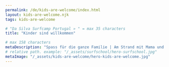 ```yaml
---
permalink: /de/kids-are-welcome/index.html
layout: kids-are-welcome.njk
tags: kids-are-welcome

# "Da Silva Surfcamp Portugal » " = max 35 characters
title: "Kinder sind willkommen"

# max 158 characters
metaDescription: "Spass für die ganze Familie | Am Strand mit Mama und Papa surfen oder im Meer | Pferde reiten im Camp | viele andere Kinder"
# relative path. example: "/_assets/surfschool/hero-surfschool.jpg"
metaImage: "/_assets/kids-are-welcome/hero-kids-are-welcome.jpg"
---
```

